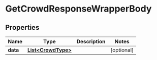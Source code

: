 

# GetCrowdResponseWrapperBody


## Properties

Name | Type | Description | Notes
------------ | ------------- | ------------- | -------------
**data** | [**List&lt;CrowdType&gt;**](CrowdType.md) |  |  [optional]



